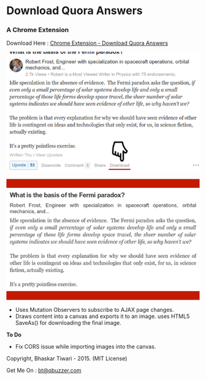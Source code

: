 # Download Quora Answers
### A Chrome Extension

Download Here : [Chrome Extension - Download Quora Answers](https://chrome.google.com/webstore/detail/download-quora-answers/khjlafdojnmojlhmblaboageeibmeloo)

![Screenshot 1](screenshot.png)

![Screenshot 2](screenshot-2.png)

* Uses Mutation Observers to subscribe to AJAX page changes.
* Draws content into a canvas and exports it to an image. uses HTML5 SaveAs() for downloading the final image.

**To Do**

* Fix CORS issue while importing images into the canvas.


Copyright, Bhaskar Tiwari - 2015. (MIT License)

Get Me On : [bt@qbuzzer.com](mailto:bt@qbuzzer.com)